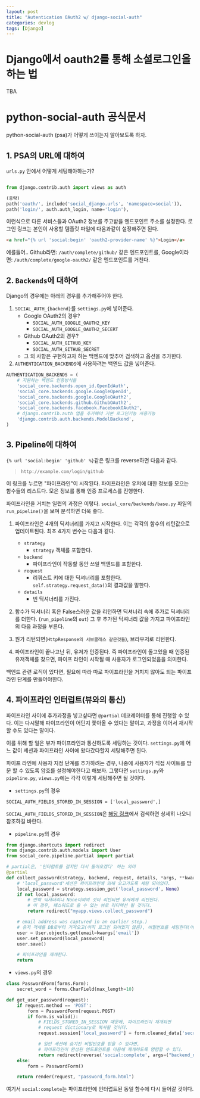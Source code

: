 ```yaml
---
layout: post
title: "Autentication OAuth2 w/ django-social-auth"
categories: devlog
tags: [Django]
---
```


# Django에서 oauth2를 통해 소셜로그인을 하는 법

TBA

# python-social-auth 공식문서

python-social-auth (psa)가 어떻게 쓰이는지 알아보도록 하자.

## 1. PSA의 URL에 대하여

`urls.py` 안에서 어떻게 세팅해야하는가?

```python

from django.contrib.auth import views as auth

(중략)
path('oauth/', include('social_django.urls', 'namespace=social')),
path('login/', auth.auth_login, name='login'),
```

이런식으로 다른 서비스들과 OAuth2 정보를 주고받을 엔드포인트 주소를 설정한다.
로그인 링크는 본인이 사용할 템플릿 파일에 다음과같이 설정해주면 된다.

```HTML
<a href="{% url 'social:begin' 'oauth2-provider-name' %}">Login</a>
```

예를들어..
Github라면: `/auth/complete/github/` 같은 엔드포인트를,
Google이라면: `/auth/complete/google-oauth2/` 같은 엔드포인트를 거친다.

## 2. `Backends`에 대하여

Django의 경우에는 아래의 경우를 추가해주어야 한다.

1. `SOCIAL_AUTH_{backend}`를 `settings.py`에 넣어준다.
    * Google OAuth2의 경우?
        * `SOCIAL_AUTH_GOOGLE_OAUTH2_KEY`
        * `SOCIAL_AUTH_GOOGLE_OAUTH2_SECERT`
    * Github OAuth2의 경우?
        * `SOCIAL_AUTH_GITHUB_KEY`
        * `SOCIAL_AUTH_GITHUB_SECRET`
    * 그 외 사항은 구현하고자 하는 백엔드에 맞추어 검색하고 옵션을 추가한다.
2. `AUTHENTICATION_BACKENDS`에 사용하려는 백엔드 값을 넣어준다.

```python
AUTHENTICATION_BACKENDS = (
    # 지원하는 백엔드 인증방식들
    'social_core.backends.open_id.OpenIdAuth',
    'social_core.backends.google.GoogleOpenId',
    'social_core.backends.google.GoogleOAuth2',
    'social_core.backends.github.GithubOAuth2',
    'social_core.backends.facebook.FacebookOAuth2',
    # django.contrib.auth 앱을 추가해야 기본 로그인기능 사용가능
    'django.contrib.auth.backends.ModelBackend',
)
```

## 3. Pipeline에 대하여

`{% url 'social:begin' 'github' %}`같은 링크를 reverse하면 다음과 같다.

> `http://example.com/login/github`

이 링크를 누르면 "파이프라인"이 시작된다. 파이프라인은 유저에 대한 정보를 모으는 함수들의 리스트다. 모은 정보를 통해 인증 프로세스를 진행한다.

파이프라인을 거치는 일련의 과정은 이렇다.
`social_core/backends/base.py` 파일의 `run_pipeline()`을 보며 분석하면 더욱 좋다.

1. 파이프라인은 4개의 딕셔너리를 가지고 시작한다. 이는 각각의 함수의 리턴값으로 업데이트된다. 최초 4가지 변수는 다음과 같다.
    * `strategy`
        * `strategy` 객체를 포함한다.
    * `backend`
        * 파이프라인이 작동할 동안 쓰일 백엔드를 포함한다.
    * `request`
        * 리쿼스트 키에 대한 딕셔너리를 포함한다. `self.strategy.request_data()`의 결과값을 말한다.
    * `details`
        * 빈 딕셔너리를 가진다.

2. 함수가 딕셔너리 혹은 False스러운 값을 리턴하면 딕셔너리 속에 추가로 딕셔너리를 더한다. (`run_pipeline`의 `out`) 그 후 추가된 딕셔너리 값을 가지고 파이프라인의 다음 과정을 부른다.

3. 뭔가 리턴되면(`HttpResponse의 서브클래스 같은것들`), 브라우저로 리턴한다.

4. 파이프라인이 끝나고난 뒤, 유저가 인증된다. 즉 파이프라인이 돌고있을 때 인증된 유저객체를 찾으면, 파이프 라인이 시작될 때 사용자가 로그인되었음을 의미한다.

백엔드 관련 로직이 있다면, 필요에 따라 따로 파이프라인을 거치지 않아도 되는 파이프 라인 단계를 만들어야한다.

## 4. 파이프라인 인터럽트(뷰와의 통신)

파이프라인 사이에 추가과정을 넣고싶다면 `@partial` 데코레이터를 통해 진행할 수 있다. 이는 다시말해 파이프라인이 어딘지 쫓아올 수 있다는 말이고, 과정을 이어서 재시작할 수도 있다는 말이다.

이를 위해 할 일은 뷰가 파이프라인과 통신하도록 세팅하는 것이다. `settings.py`에 어느 값이 세션과 파이프라인 사이에 왔다갔다할지 세팅해주면 된다.

파이프 라인에 사용자 지정 단계를 추가하려는 경우, 나중에 사용자가 직접 사이트를 방문 할 수 있도록 암호를 설정해야한다고 해보자. 그렇다면 `settings.py`와 `pipeline.py`, `views.py`에는 각각 이렇게 세팅해주면 될 것이다.

* `settings.py`의 경우

`SOCIAL_AUTH_FIELDS_STORED_IN_SESSION = ['local_password',]`

`SOCIAL_AUTH_FIELDS_STORED_IN_SESSION`은 [해당 링크](https://buildmedia.readthedocs.org/media/pdf/python-social-auth/stable/python-social-auth.pdf)에서 검색하면 상세히 나오니 참조하길 바란다.

* `pipeline.py`의 경우

```python
from django.shortcuts import redirect
from django.contrib.auth.models import User
from social_core.pipeline.partial import partial

# partial은, '인터럽트를 걸지만 다시 돌아오겠다' 하는 의미
@partial
def collect_password(strategy, backend, request, details, *args, **kwargs):
    # 'local_password'세션은 파이프라인에 의해 오고가도록 세팅 되어있다.
    local_password = strategy.session_get('local_password', None)
    if not local_password:
        # 만약 딕셔너리나 None이외의 것이 리턴되면 유저에게 리턴된다.
        # 이 경우, 패스워드로 쓸 수 있는 뷰로 리디렉션 될 것이다.
        return redirect("myapp.views.collect_password")

    # email address was captured in an earlier step.)
    # 유저 객체를 DB로부터 가져오고(아직 로그인 되어있지 않음), 비밀번호를 세팅한다(이메일정보는 이전에 가져왔다고 가정하자).
    user = User.objects.get(email=kwargs['email'])
    user.set_password(local_password)
    user.save()

    # 파이프라인을 재개한다.
    return
```

* `views.py`의 경우

```python
class PasswordForm(forms.Form):
    secret_word = forms.CharField(max_length=10)

def get_user_password(request):
    if request.method == 'POST':
        form = PasswordForm(request.POST)
        if form.is_valid():
            # FIELDS_STORED_IN_SESSION 때문에, 파이프라인이 재개되면
            # request dictionary로 복사될 것이다.
            request.session['local_password'] = form.cleaned_data['secret_word']

            # 일단 세션에 숨겨진 비밀번호를 얻을 수 있다면,
            # 파이프라인이 완성된 엔드포인트를 이용해 재개하도록 명령할 수 있다.
            return redirect(reverse('social:complete', args=("backend_name,")))
    else:
        form = PasswordForm()

    return render(request, "password_form.html")
```

여기서 `social:complete`는 파이프라인에 인터럽트된 동일 함수에 다시 들어갈 것이다.


